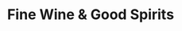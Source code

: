 ---
title: "Fine Wine & Good Spirits"
url: /manchester/fine-wine-und-good-spirits/
shop: Spirituosen
---